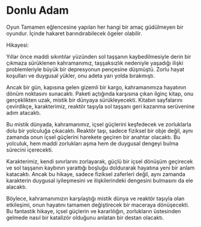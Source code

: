 # Donlu Adam

Oyun
Tamamen eğlencesine yapılan her hangi bir amaç güdülmeyen bir oyundur. İçinde hakaret barındırabilecek ögeler olabilir.

Hikayesi:

  Yıllar önce maddi sıkıntılar yüzünden sol taşşanın kaybedilmesiyle derin bir çıkmaza sürüklenen kahramanımız,
taşşaksızlık nedeniyle yaşadığı ilişki problemleriyle büyük bir depresyonun pençesine düşmüştü. Zorlu hayat koşulları ve duygusal yükler, onu adeta yarı yolda bırakmıştı.

Ancak bir gün, kapısına gelen gizemli bir kargo, kahramanımıza hayatının dönüm noktasını sunacaktı. Paketi açtığında karşısına çıkan ilginç kitap,
onu gerçeklikten uzak, mistik bir dünyaya sürükleyecekti. Kitabın sayfalarını çevirdikçe, karakterimiz, reaktör taşıyla sol taşşanı geri kazanma serüvenine adım atacaktı.

Bu mistik dünyada, kahramanımız, içsel güçlerini keşfedecek ve zorluklarla dolu bir yolculuğa çıkacaktı. Reaktör taşı, sadece fiziksel bir obje değil,
aynı zamanda onun içsel güçlerini harekete geçiren bir anahtar olacaktı. Bu yolculuk, hem maddi zorlukları aşma hem de duygusal dengeyi bulma sürecini içerecekti.

Karakterimiz, kendi sınırlarını zorlayarak, güçlü bir içsel dönüşüm geçirecek ve sol taşşanın kaybının yarattığı boşluğu doldurarak hayatına yeni bir anlam katacaktı.
Ancak bu hikaye, sadece fiziksel zaferleri değil, aynı zamanda karakterin duygusal iyileşmesini ve ilişkilerindeki dengesini bulmasını da ele alacaktı.

Böylece, kahramanımızın karşılaştığı mistik dünya ve reaktör taşıyla olan etkileşimi, onun hayatını tamamen değiştirecek bir maceraya dönüşecekti.
Bu fantastik hikaye, içsel güçlerin ve kararlılığın, zorlukların üstesinden gelmede nasıl bir katalizör olduğunu anlatan bir destan olacaktı.
